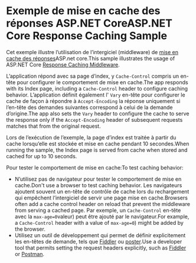 # <a name="aspnet-core-response-caching-sample"></a><span data-ttu-id="eb93f-101">Exemple de mise en cache des réponses ASP.NET Core</span><span class="sxs-lookup"><span data-stu-id="eb93f-101">ASP.NET Core Response Caching Sample</span></span>

<span data-ttu-id="eb93f-102">Cet exemple illustre l’utilisation de l’intergiciel (middleware) de [mise en cache des réponses](https://docs.microsoft.com/aspnet/core/performance/caching/middleware)ASP.net core.</span><span class="sxs-lookup"><span data-stu-id="eb93f-102">This sample illustrates the usage of ASP.NET Core [Response Caching Middleware](https://docs.microsoft.com/aspnet/core/performance/caching/middleware).</span></span>

<span data-ttu-id="eb93f-103">L’application répond avec sa page d’index, y `Cache-Control` compris un en-tête pour configurer le comportement de mise en cache.</span><span class="sxs-lookup"><span data-stu-id="eb93f-103">The app responds with its Index page, including a `Cache-Control` header to configure caching behavior.</span></span> <span data-ttu-id="eb93f-104">L’application définit également l' `Vary` en-tête pour configurer le cache de façon à répondre à `Accept-Encoding` la réponse uniquement si l’en-tête des demandes suivantes correspond à celui de la demande d’origine.</span><span class="sxs-lookup"><span data-stu-id="eb93f-104">The app also sets the `Vary` header to configure the cache to serve the response only if the `Accept-Encoding` header of subsequent requests matches that from the original request.</span></span>

<span data-ttu-id="eb93f-105">Lors de l’exécution de l’exemple, la page d’index est traitée à partir du cache lorsqu’elle est stockée et mise en cache pendant 10 secondes.</span><span class="sxs-lookup"><span data-stu-id="eb93f-105">When running the sample, the Index page is served from cache when stored and cached for up to 10 seconds.</span></span>

<span data-ttu-id="eb93f-106">Pour tester le comportement de mise en cache:</span><span class="sxs-lookup"><span data-stu-id="eb93f-106">To test caching behavior:</span></span>

* <span data-ttu-id="eb93f-107">N’utilisez pas de navigateur pour tester le comportement de mise en cache.</span><span class="sxs-lookup"><span data-stu-id="eb93f-107">Don't use a browser to test caching behavior.</span></span> <span data-ttu-id="eb93f-108">Les navigateurs ajoutent souvent un en-tête de contrôle de cache lors du rechargement qui empêchent l’intergiciel de servir une page mise en cache.</span><span class="sxs-lookup"><span data-stu-id="eb93f-108">Browsers often add a cache control header on reload that prevent the middleware from serving a cached page.</span></span> <span data-ttu-id="eb93f-109">Par exemple, un `Cache-Control` en-tête avec la `max-age=0`valeur) peut être ajouté par le navigateur.</span><span class="sxs-lookup"><span data-stu-id="eb93f-109">For example, a `Cache-Control` header with a value of `max-age=0`) might be added by the browser.</span></span>
* <span data-ttu-id="eb93f-110">Utilisez un outil de développement qui permet de définir explicitement les en-têtes de demande, tels que <a href="https://www.telerik.com/fiddler">Fiddler</a> ou <a href="https://www.getpostman.com/">poster</a>.</span><span class="sxs-lookup"><span data-stu-id="eb93f-110">Use a developer tool that permits setting the request headers explicitly, such as <a href="https://www.telerik.com/fiddler">Fiddler</a> or <a href="https://www.getpostman.com/">Postman</a>.</span></span>
